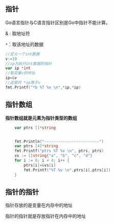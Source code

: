 ## 指针

Go语言指针与C语言指针区别是Go中指针不能计算。

& : 取地址符

`*`：取该地址的数据

```go
//定义一个int数据
v:=10
//ip为执行int数据的指针
var ip *int
//取变量v的地址
ip=&v
//这里的 *ip等于v
fmt.Printf("*b %T %v \n",*ip,*ip)
```

## 指针数组

**指针数组就是元素为指针类型的数组**

```go
	var ptrs []*string
```

```go

	fmt.Println("------------------------")
	var ptrs [4]*string
	fmt.Printf("ptrs %T %v \n", ptrs, ptrs)
	vs := []string{"a", "b", "c", "d"}
	for i := 0; i < 4; i++ {
		ptrs[i]=&vs[i]
		fmt.Printf("%T %v \n",ptrs[i],ptrs[i])
	}
```

## 指针的指针

指针存放的是变量在内存中的地址

指针的指针就是存放指针在内存中的地址

